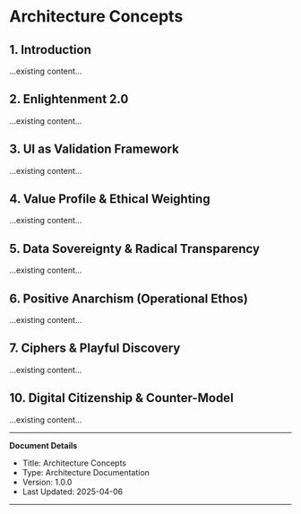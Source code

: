 # Architecture Concepts

## 1. Introduction

...existing content...

## 2. Enlightenment 2.0

...existing content...

## 3. UI as Validation Framework

...existing content...

## 4. Value Profile & Ethical Weighting

...existing content...

## 5. Data Sovereignty & Radical Transparency

...existing content...

## 6. Positive Anarchism (Operational Ethos)

...existing content...

## 7. Ciphers & Playful Discovery

...existing content...

## 10. Digital Citizenship & Counter-Model

...existing content...

---
**Document Details**
- Title: Architecture Concepts
- Type: Architecture Documentation
- Version: 1.0.0
- Last Updated: 2025-04-06
---
